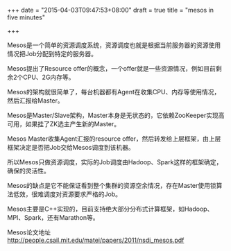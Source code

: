 +++
date = "2015-04-03T09:47:53+08:00"
draft = true
title = "mesos in five minutes"

+++

Mesos是一个简单的资源调度系统，资源调度也就是根据当前服务器的资源使用情况把Job分配到特定的服务器。

Mesos提出了Resource offer的概念，一个offer就是一些资源情况，例如目前剩余2个CPU、2G内存等。

Mesos的架构就很简单了，每台机器都有Agent在收集CPU、内存等使用情况，然后汇报给Master。

Mesos是Master/Slave架构，Master本身是无状态的，它依赖ZooKeeper实现高可用，如果挂了ZK选主产生新的Master。

Mesos Master收集Agent汇报的resource offer，然后转发给上层框架，由上层框架决定是否把Job交给Mesos调度到该机器。

所以Mesos只做资源调度，实际的Job调度由Hadoop、Spark这样的框架确定，确保的灵活性。

Mesos的缺点是它不能保证看到整个集群的资源空余情况，存在Master使用锁算法低效，很难调度对资源要求严格的Job。

Mesos主要是C++实现的，目前支持绝大部分分布式计算框架，如Hadoop、MPI、Spark，还有Marathon等。

Mesos论文地址 <http://people.csail.mit.edu/matei/papers/2011/nsdi_mesos.pdf>
